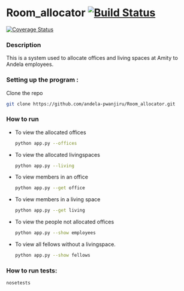 # Room_allocator [![Build Status](https://travis-ci.org/andela-pwanjiru/Room_allocator.svg?branch=feature-review)](https://travis-ci.org/andela-pwanjiru/Room_allocator) 
[![Coverage Status](https://coveralls.io/repos/github/andela-pwanjiru/Room_allocator/badge.svg?branch=feature-review)](https://coveralls.io/github/andela-pwanjiru/Room_allocator?branch=feature-review)


### Description

This is a system used to allocate offices and living spaces at Amity to Andela employees.

### Setting up the program :


Clone the repo

  ```bash
  git clone https://github.com/andela-pwanjiru/Room_allocator.git
  ```

### How to run

* To view the allocated offices
  ```bash
  python app.py --offices 
  ```

* To view the allocated livingspaces
  ```bash
  python app.py --living
  ```

* To view members in an office
  ```bash
  python app.py --get office
  ```

* To view members in a living space
  ```bash
  python app.py --get living
  ```

* To view the people not allocated offices
  ```bash
  python app.py --show employees
  ```

* To view all fellows without a livingspace.
  ```bash
  python app.py --show fellows
  ```

  
### How to run tests:
```bash
nosetests
```
